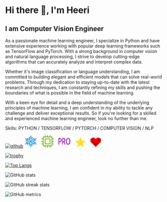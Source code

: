 # Hi there 👋, I'm Heeri
## I am Computer Vision Engineer

As a passionate machine learning engineer, I specialize in Python and have extensive experience working with popular deep learning frameworks such as TensorFlow and PyTorch. With a strong background in computer vision and natural language processing, I strive to develop cutting-edge algorithms that can accurately analyze and interpret complex data.

Whether it's image classification or language understanding, I am committed to building elegant and efficient models that can solve real-world problems. Through my dedication to staying up-to-date with the latest research and techniques, I am constantly refining my skills and pushing the boundaries of what is possible in the field of machine learning.

With a keen eye for detail and a deep understanding of the underlying principles of machine learning, I am confident in my ability to tackle any challenge and deliver exceptional results. So if you're looking for a skilled and experienced machine learning engineer, look no further than me.

Skills:  PYTHON / TENSORFLOW / PYTORCH / COMPUTER VISION / NLP



[<img src='https://cdn.jsdelivr.net/npm/simple-icons@3.0.1/icons/github.svg' alt='github' height='40'>](https://github.com/heerihub)
<a href='https://archiveprogram.github.com/'><img src='https://raw.githubusercontent.com/acervenky/animated-github-badges/master/assets/acbadge.gif' width='40' height='40'></a> <a href='https://docs.github.com/en/developers'><img src='https://raw.githubusercontent.com/acervenky/animated-github-badges/master/assets/devbadge.gif' width='40' height='40'></a> <a href='https://github.com/pricing'><img src='https://raw.githubusercontent.com/acervenky/animated-github-badges/master/assets/pro.gif' width='40' height='40'></a> <a href='https://stars.github.com/'><img src='https://raw.githubusercontent.com/acervenky/animated-github-badges/master/assets/starbadge.gif' width='35' height='35'></a> <a href='https://docs.github.com/en/github/supporting-the-open-source-community-with-github-sponsors'><img src='https://raw.githubusercontent.com/acervenky/animated-github-badges/master/assets/sponsorbadge.gif' width='35' height='35'></a> 

[![trophy](https://github-profile-trophy.vercel.app/?username=heerihub)](https://github.com/ryo-ma/github-profile-trophy)

[![Top Langs](https://github-readme-stats.vercel.app/api/top-langs/?username=heerihub)](https://github.com/anuraghazra/github-readme-stats)

![GitHub stats](https://github-readme-stats.vercel.app/api?username=heerihub&show_icons=true&count_private=true)  

![GitHub streak stats](https://streak-stats.demolab.com/?user=heerihub)  

![GitHub metrics](https://metrics.lecoq.io/heerihub)
